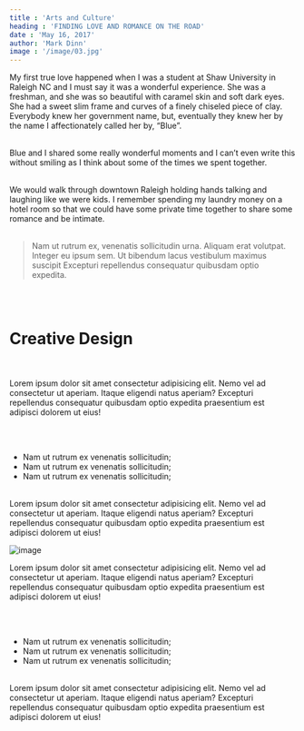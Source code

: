 ```yaml
---
title : 'Arts and Culture'
heading : 'FINDING LOVE AND ROMANCE ON THE ROAD'
date : 'May 16, 2017'
author: 'Mark Dinn'
image : '/image/03.jpg'
---
```



My first true love happened when I was a student at Shaw University in Raleigh NC and I must say it was a wonderful experience. She was a freshman, and she was so beautiful with caramel skin and soft dark eyes. She had a sweet slim frame and curves of a finely chiseled piece of clay. Everybody knew her government name, but, eventually they knew her by the name I affectionately called her by, “Blue”.</br><br>

Blue and I shared some really wonderful moments and I can’t even write this without smiling as I think about some of the times we spent together.</br> <br>

We would walk through downtown Raleigh holding hands talking and laughing like we were kids. I remember spending my laundry money on a hotel room so that we could have some private time together to share some romance and be intimate.<br><br>

 > Nam ut rutrum ex, venenatis sollicitudin urna. Aliquam erat volutpat. Integer eu ipsum sem. Ut bibendum lacus vestibulum maximus suscipit Excepturi repellendus consequatur quibusdam optio expedita.
                


<br> <br>

# Creative Design 
<br> <br>
Lorem ipsum dolor sit amet consectetur adipisicing elit. Nemo vel ad consectetur ut aperiam. Itaque eligendi natus aperiam? Excepturi repellendus consequatur quibusdam optio expedita praesentium est adipisci dolorem ut eius!

 <br><br>

 <ul>
 <li>
     Nam ut rutrum ex venenatis sollicitudin;
 </li>
  <li>
     Nam ut rutrum ex venenatis sollicitudin;
 </li>
  <li>
     Nam ut rutrum ex venenatis sollicitudin;
 </li>
 </ul>
<br>
Lorem ipsum dolor sit amet consectetur adipisicing elit. Nemo vel ad consectetur ut aperiam. Itaque eligendi natus aperiam? Excepturi repellendus consequatur quibusdam optio expedita praesentium est adipisci dolorem ut eius!



![image](/image/01.jpg)

Lorem ipsum dolor sit amet consectetur adipisicing elit. Nemo vel ad consectetur ut aperiam. Itaque eligendi natus aperiam? Excepturi repellendus consequatur quibusdam optio expedita praesentium est adipisci dolorem ut eius!

 <br><br>

 <ul>
 <li>
     Nam ut rutrum ex venenatis sollicitudin;
 </li>
  <li>
     Nam ut rutrum ex venenatis sollicitudin;
 </li>
  <li>
     Nam ut rutrum ex venenatis sollicitudin;
 </li>
 </ul>
<br>
Lorem ipsum dolor sit amet consectetur adipisicing elit. Nemo vel ad consectetur ut aperiam. Itaque eligendi natus aperiam? Excepturi repellendus consequatur quibusdam optio expedita praesentium est adipisci dolorem ut eius!

 

